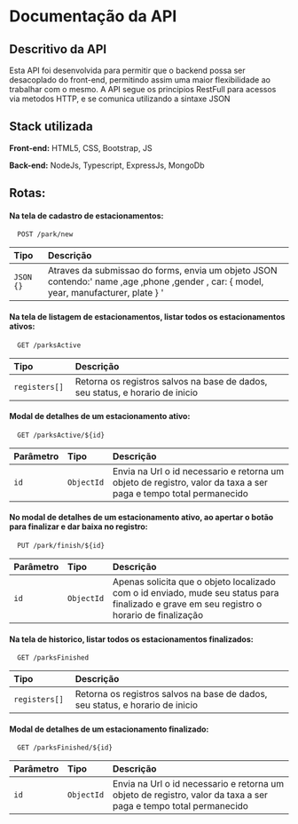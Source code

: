 # Documentação da API

## Descritivo da API

Esta API foi desenvolvida para permitir que o backend possa ser desacoplado do front-end, permitindo assim uma maior flexibilidade ao trabalhar com o mesmo. A API segue os principios
RestFull para acessos via metodos HTTP, e se comunica utilizando a sintaxe JSON

## Stack utilizada

**Front-end:** HTML5, CSS, Bootstrap, JS

**Back-end:** NodeJs, Typescript, ExpressJs, MongoDb

## Rotas:

#### Na tela de cadastro de estacionamentos:

```http
  POST /park/new
```

| Tipo       | Descrição                                                                                                                             |
| :--------- | :------------------------------------------------------------------------------------------------------------------------------------ |
| `JSON {} ` | Atraves da submissao do forms, envia um objeto JSON contendo:' name ,age ,phone ,gender , car: { model, year, manufacturer, plate } ' |

#### Na tela de listagem de estacionamentos, listar todos os estacionamentos ativos:

```http
  GET /parksActive
```

| Tipo           | Descrição                                                                     |
| :------------- | :---------------------------------------------------------------------------- |
| `registers[] ` | Retorna os registros salvos na base de dados, seu status, e horario de inicio |

#### Modal de detalhes de um estacionamento ativo:

```http
  GET /parksActive/${id}
```

| Parâmetro | Tipo       | Descrição                                                                                                        |
| :-------- | :--------- | :--------------------------------------------------------------------------------------------------------------- |
| `id`      | `ObjectId` | Envia na Url o id necessario e retorna um objeto de registro, valor da taxa a ser paga e tempo total permanecido |

#### No modal de detalhes de um estacionamento ativo, ao apertar o botão para finalizar e dar baixa no registro:

```http
  PUT /park/finish/${id}
```

| Parâmetro | Tipo       | Descrição                                                                                                                                  |
| :-------- | :--------- | :----------------------------------------------------------------------------------------------------------------------------------------- |
| `id`      | `ObjectId` | Apenas solicita que o objeto localizado com o id enviado, mude seu status para finalizado e grave em seu registro o horario de finalização |

#### Na tela de historico, listar todos os estacionamentos finalizados:

```http
  GET /parksFinished
```

| Tipo           | Descrição                                                                     |
| :------------- | :---------------------------------------------------------------------------- |
| `registers[] ` | Retorna os registros salvos na base de dados, seu status, e horario de inicio |

#### Modal de detalhes de um estacionamento finalizado:

```http
  GET /parksFinished/${id}
```

| Parâmetro | Tipo       | Descrição                                                                                                        |
| :-------- | :--------- | :--------------------------------------------------------------------------------------------------------------- |
| `id`      | `ObjectId` | Envia na Url o id necessario e retorna um objeto de registro, valor da taxa a ser paga e tempo total permanecido |

